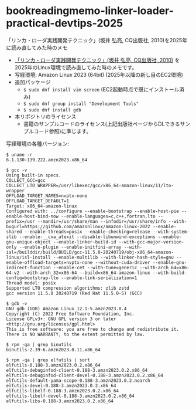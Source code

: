 # bookreadingmemo-linker-loader-practical-devtips-2025
「リンカ・ローダ実践開発テクニック」(坂井 弘亮, CQ出版社, 2010)を2025年に読み直してみた時のメモ

- [「リンカ・ローダ実践開発テクニック」(坂井 弘亮, CQ出版社, 2010)](https://shop.cqpub.co.jp/hanbai/books/38/38071.htm) を2025年のLinux環境で読み直してみた時のメモです。
- 写経環境: Amazon Linux 2023 (64bit) (2025年以降の新し目のEC2環境)
- 追加パッケージ
  - `$ sudo dnf install vim screen` (EC2起動時点で既にインストール済み)
  - `$ sudo dnf group install "Development Tools"`
  - `$ sudo dnf install gdb`
- 本リポジトリのライセンス
  - 書籍のサンプルコードのライセンス(上記出版社ページからDLできるサンプルコード参照)に準じます。

写経環境の各種バージョン:

```
$ uname -r
6.1.130-139.222.amzn2023.x86_64

$ gcc -v
Using built-in specs.
COLLECT_GCC=gcc
COLLECT_LTO_WRAPPER=/usr/libexec/gcc/x86_64-amazon-linux/11/lto-wrapper
OFFLOAD_TARGET_NAMES=nvptx-none
OFFLOAD_TARGET_DEFAULT=1
Target: x86_64-amazon-linux
Configured with: ../configure --enable-bootstrap --enable-host-pie --enable-host-bind-now --enable-languages=c,c++,fortran,lto --prefix=/usr --mandir=/usr/share/man --infodir=/usr/share/info --with-bugurl=https://github.com/amazonlinux/amazon-linux-2022 --enable-shared --enable-threads=posix --enable-checking=release --with-system-zlib --enable-__cxa_atexit --disable-libunwind-exceptions --enable-gnu-unique-object --enable-linker-build-id --with-gcc-major-version-only --enable-plugin --enable-initfini-array --with-isl=/builddir/build/BUILD/gcc-11.5.0-20240719/obj-x86_64-amazon-linux/isl-install --enable-multilib --with-linker-hash-style=gnu --enable-offload-targets=nvptx-none --without-cuda-driver --enable-gnu-indirect-function --enable-cet --with-tune=generic --with-arch_64=x86-64-v2 --with-arch_32=x86-64 --build=x86_64-amazon-linux --with-build-config=bootstrap-lto --enable-link-serialization=1
Thread model: posix
Supported LTO compression algorithms: zlib zstd
gcc version 11.5.0 20240719 (Red Hat 11.5.0-5) (GCC)

$ gdb -v
GNU gdb (GDB) Amazon Linux 12.1-5.amzn2023.0.4
Copyright (C) 2022 Free Software Foundation, Inc.
License GPLv3+: GNU GPL version 3 or later <http://gnu.org/licenses/gpl.html>
This is free software: you are free to change and redistribute it.
There is NO WARRANTY, to the extent permitted by law.

$ rpm -qa | grep binutils
binutils-2.39-6.amzn2023.0.11.x86_64

$ rpm -qa | grep elfutils | sort
elfutils-0.188-3.amzn2023.0.2.x86_64
elfutils-debuginfod-client-0.188-3.amzn2023.0.2.x86_64
elfutils-debuginfod-client-devel-0.188-3.amzn2023.0.2.x86_64
elfutils-default-yama-scope-0.188-3.amzn2023.0.2.noarch
elfutils-devel-0.188-3.amzn2023.0.2.x86_64
elfutils-libelf-0.188-3.amzn2023.0.2.x86_64
elfutils-libelf-devel-0.188-3.amzn2023.0.2.x86_64
elfutils-libs-0.188-3.amzn2023.0.2.x86_64
```
